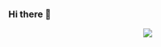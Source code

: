 ### Hi there 👋


<p align="center">
  <a href="https://skillicons.dev">
    <img src="https://skillicons.dev/icons?i=cpp,cs,c,java,python" />
<!--     <img src="https://skillicons.dev/icons?i=git,kubernetes,docker,c,vim" />
    <img src="https://skillicons.dev/icons?i=git,kubernetes,docker,c,vim" />
    <img src="https://skillicons.dev/icons?i=git,kubernetes,docker,c,vim" />
    <img src="https://skillicons.dev/icons?i=git,kubernetes,docker,c,vim" />
    <img src="https://skillicons.dev/icons?i=git,kubernetes,docker,c,vim" /> -->
  </a>
</p>





<!--
**davidjoves/davidjoves** is a ✨ _special_ ✨ repository because its `README.md` (this file) appears on your GitHub profile.


